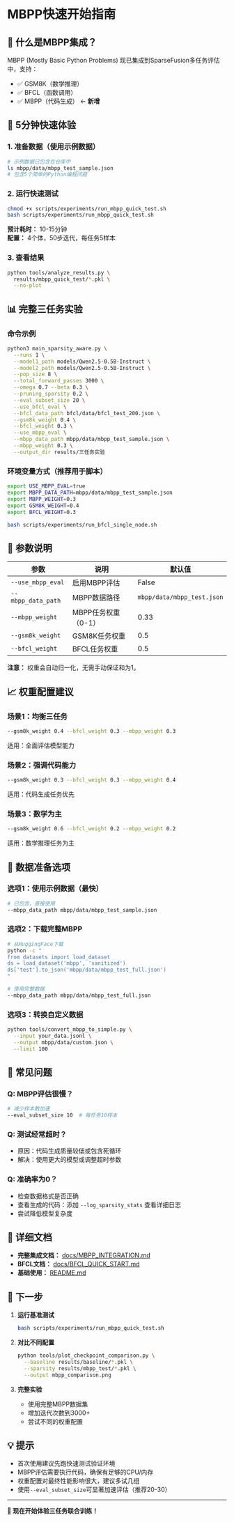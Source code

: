 # MBPP快速开始指南

## 🎯 什么是MBPP集成？

MBPP (Mostly Basic Python Problems) 现已集成到SparseFusion多任务评估中，支持：
- ✅ GSM8K（数学推理）
- ✅ BFCL（函数调用）
- ✅ MBPP（代码生成） ← **新增**

## 🚀 5分钟快速体验

### 1. 准备数据（使用示例数据）

```bash
# 示例数据已包含在仓库中
ls mbpp/data/mbpp_test_sample.json
# 包含5个简单的Python编程问题
```

### 2. 运行快速测试

```bash
chmod +x scripts/experiments/run_mbpp_quick_test.sh
bash scripts/experiments/run_mbpp_quick_test.sh
```

**预计耗时：** 10-15分钟  
**配置：** 4个体，50步迭代，每任务5样本

### 3. 查看结果

```bash
python tools/analyze_results.py \
  results/mbpp_quick_test/*.pkl \
  --no-plot
```

## 📊 完整三任务实验

### 命令示例

```bash
python3 main_sparsity_aware.py \
  --runs 1 \
  --model1_path models/Qwen2.5-0.5B-Instruct \
  --model2_path models/Qwen2.5-0.5B-Instruct \
  --pop_size 8 \
  --total_forward_passes 3000 \
  --omega 0.7 --beta 0.3 \
  --pruning_sparsity 0.2 \
  --eval_subset_size 20 \
  --use_bfcl_eval \
  --bfcl_data_path bfcl/data/bfcl_test_200.json \
  --gsm8k_weight 0.4 \
  --bfcl_weight 0.3 \
  --use_mbpp_eval \
  --mbpp_data_path mbpp/data/mbpp_test_sample.json \
  --mbpp_weight 0.3 \
  --output_dir results/三任务实验
```

### 环境变量方式（推荐用于脚本）

```bash
export USE_MBPP_EVAL=true
export MBPP_DATA_PATH=mbpp/data/mbpp_test_sample.json
export MBPP_WEIGHT=0.3
export GSM8K_WEIGHT=0.4
export BFCL_WEIGHT=0.3

bash scripts/experiments/run_bfcl_single_node.sh
```

## 🔧 参数说明

| 参数 | 说明 | 默认值 |
|------|------|--------|
| `--use_mbpp_eval` | 启用MBPP评估 | False |
| `--mbpp_data_path` | MBPP数据路径 | `mbpp/data/mbpp_test.json` |
| `--mbpp_weight` | MBPP任务权重（0-1） | 0.33 |
| `--gsm8k_weight` | GSM8K任务权重 | 0.5 |
| `--bfcl_weight` | BFCL任务权重 | 0.5 |

**注意：** 权重会自动归一化，无需手动保证和为1。

## 📈 权重配置建议

### 场景1：均衡三任务
```bash
--gsm8k_weight 0.4 --bfcl_weight 0.3 --mbpp_weight 0.3
```
适用：全面评估模型能力

### 场景2：强调代码能力
```bash
--gsm8k_weight 0.3 --bfcl_weight 0.3 --mbpp_weight 0.4
```
适用：代码生成任务优先

### 场景3：数学为主
```bash
--gsm8k_weight 0.6 --bfcl_weight 0.2 --mbpp_weight 0.2
```
适用：数学推理任务为主

## 📁 数据准备选项

### 选项1：使用示例数据（最快）
```bash
# 已包含，直接使用
--mbpp_data_path mbpp/data/mbpp_test_sample.json
```

### 选项2：下载完整MBPP
```bash
# 从HuggingFace下载
python -c "
from datasets import load_dataset
ds = load_dataset('mbpp', 'sanitized')
ds['test'].to_json('mbpp/data/mbpp_test_full.json')
"

# 使用完整数据
--mbpp_data_path mbpp/data/mbpp_test_full.json
```

### 选项3：转换自定义数据
```bash
python tools/convert_mbpp_to_simple.py \
  --input your_data.jsonl \
  --output mbpp/data/custom.json \
  --limit 100
```

## 🐛 常见问题

### Q: MBPP评估很慢？
```bash
# 减少样本数加速
--eval_subset_size 10  # 每任务10样本
```

### Q: 测试经常超时？
- 原因：代码生成质量较低或包含死循环
- 解决：使用更大的模型或调整超时参数

### Q: 准确率为0？
- 检查数据格式是否正确
- 查看生成的代码：添加 `--log_sparsity_stats` 查看详细日志
- 尝试降低模型复杂度

## 📖 详细文档

- **完整集成文档：** [docs/MBPP_INTEGRATION.md](docs/MBPP_INTEGRATION.md)
- **BFCL文档：** [docs/BFCL_QUICK_START.md](docs/BFCL_QUICK_START.md)
- **基础使用：** [README.md](README.md)

## 🎯 下一步

1. **运行基准测试**
   ```bash
   bash scripts/experiments/run_mbpp_quick_test.sh
   ```

2. **对比不同配置**
   ```bash
   python tools/plot_checkpoint_comparison.py \
     --baseline results/baseline/*.pkl \
     --sparsity results/mbpp_test/*.pkl \
     --output mbpp_comparison.png
   ```

3. **完整实验**
   - 使用完整MBPP数据集
   - 增加迭代次数到3000+
   - 尝试不同的权重配置

## 💡 提示

- 首次使用建议先跑快速测试验证环境
- MBPP评估需要执行代码，确保有足够的CPU/内存
- 权重配置对最终性能影响很大，建议多试几组
- 使用`--eval_subset_size`可显著加速评估（推荐20-30）

---

**🎉 现在开始体验三任务联合训练！**

